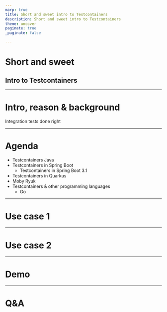 ```yaml
---
marp: true
title: Short and sweet intro to Testcontainers
description: Short and sweet intro to Testcontainers
theme: uncover
paginate: true
_paginate: false

---
```


# Short and sweet

## Intro to Testcontainers

---

# Intro, reason & background

Integration tests done right

---

# Agenda

* Testcontainers Java
* Testcontainers in Spring Boot
    * Testcontainers in Spring Boot 3.1
* Testcontainers in Quarkus
* Moby Ryuk
* Testcontainers & other programming languages
    * Go

---

# Use case 1

---

# Use case 2

---

# Demo

---

# Q&A
